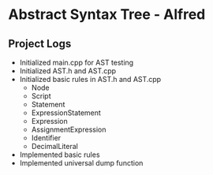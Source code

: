 # Abstract Syntax Tree - Alfred

## Project Logs
- Initialized main.cpp for AST testing
- Initialized AST.h and AST.cpp
- Initialized basic rules in AST.h and AST.cpp
	- Node
	- Script
	- Statement
	- ExpressionStatement
	- Expression
	- AssignmentExpression
	- Identifier
	- DecimalLiteral
- Implemented basic rules
- Implemented universal dump function